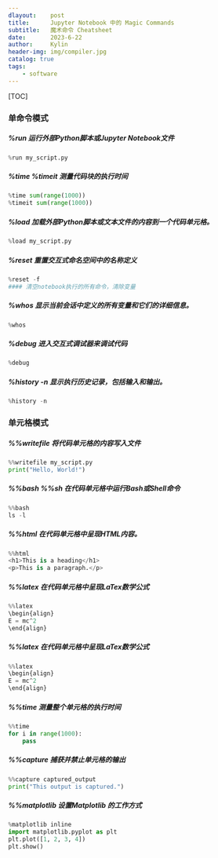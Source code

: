 ```yaml
---
dlayout:    post
title:      Jupyter Notebook 中的 Magic Commands
subtitle:   魔术命令 Cheatsheet
date:       2023-6-22
author:     Kylin
header-img: img/compiler.jpg
catalog: true
tags:
    - software
---
```




[TOC]

### 单命令模式

##### %run 运行外部Python脚本或Jupyter Notebook文件

```python
%run my_script.py
```

##### %time %timeit 测量代码块的执行时间

```python
%time sum(range(1000))
%timeit sum(range(1000))
```

##### %load  加载外部Python脚本或文本文件的内容到一个代码单元格。

```python
%load my_script.py
```

##### %reset 重置交互式命名空间中的名称定义

```python
%reset -f
#### 清空notebook执行的所有命令，清除变量
```

##### %whos 显示当前会话中定义的所有变量和它们的详细信息。

```python
%whos
```

##### %debug 进入交互式调试器来调试代码

```python
%debug
```

##### %history -n 显示执行历史记录，包括输入和输出。

```python
%history -n
```



### 单元格模式

##### %%writefile 将代码单元格的内容写入文件

```python
%%writefile my_script.py
print("Hello, World!")
```

##### %%bash %%sh 在代码单元格中运行Bash或Shell命令

```python
%%bash
ls -l
```

##### %%html 在代码单元格中呈现HTML内容。

```python
%%html
<h1>This is a heading</h1>
<p>This is a paragraph.</p>
```

##### %%latex 在代码单元格中呈现LaTex数学公式

```python
%%latex
\begin{align}
E = mc^2
\end{align}
```

##### %%latex 在代码单元格中呈现LaTex数学公式

```python
%%latex
\begin{align}
E = mc^2
\end{align}
```

##### %%time 测量整个单元格的执行时间

```python
%%time
for i in range(1000):
    pass
```

##### %%capture 捕获并禁止单元格的输出

```python
%%capture captured_output
print("This output is captured.")
```

##### %%matplotlib 设置Matplotlib 的工作方式

```python
%matplotlib inline
import matplotlib.pyplot as plt
plt.plot([1, 2, 3, 4])
plt.show()
```
